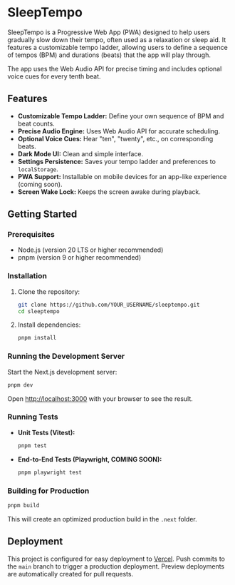 # SleepTempo

SleepTempo is a Progressive Web App (PWA) designed to help users gradually slow down their tempo, often used as a relaxation or sleep aid. It features a customizable tempo ladder, allowing users to define a sequence of tempos (BPM) and durations (beats) that the app will play through.

The app uses the Web Audio API for precise timing and includes optional voice cues for every tenth beat.

## Features

*   **Customizable Tempo Ladder:** Define your own sequence of BPM and beat counts.
*   **Precise Audio Engine:** Uses Web Audio API for accurate scheduling.
*   **Optional Voice Cues:** Hear "ten", "twenty", etc., on corresponding beats.
*   **Dark Mode UI:** Clean and simple interface.
*   **Settings Persistence:** Saves your tempo ladder and preferences to `localStorage`.
*   **PWA Support:** Installable on mobile devices for an app-like experience (coming soon).
*   **Screen Wake Lock:** Keeps the screen awake during playback.

## Getting Started

### Prerequisites

*   Node.js (version 20 LTS or higher recommended)
*   pnpm (version 9 or higher recommended)

### Installation

1.  Clone the repository:
    ```bash
    git clone https://github.com/YOUR_USERNAME/sleeptempo.git
    cd sleeptempo
    ```
2.  Install dependencies:
    ```bash
    pnpm install
    ```

### Running the Development Server

Start the Next.js development server:

```bash
pnpm dev
```

Open [http://localhost:3000](http://localhost:3000) with your browser to see the result.

### Running Tests

*   **Unit Tests (Vitest):**
    ```bash
    pnpm test
    ```
*   **End-to-End Tests (Playwright, COMING SOON):** 
    ```bash
    pnpm playwright test
    ```

### Building for Production

```bash
pnpm build
```

This will create an optimized production build in the `.next` folder.

## Deployment

This project is configured for easy deployment to [Vercel](https://vercel.com/). Push commits to the `main` branch to trigger a production deployment. Preview deployments are automatically created for pull requests. 